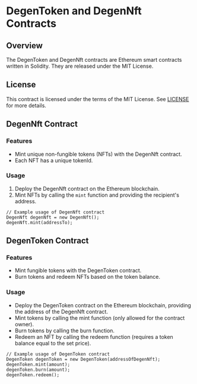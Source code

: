 # DegenToken and DegenNft Contracts

## Overview

The DegenToken and DegenNft contracts are Ethereum smart contracts written in Solidity. They are released under the MIT License.

## License

This contract is licensed under the terms of the MIT License. See [LICENSE](LICENSE) for more details.

## DegenNft Contract

### Features

- Mint unique non-fungible tokens (NFTs) with the DegenNft contract.
- Each NFT has a unique tokenId.

### Usage

1. Deploy the DegenNft contract on the Ethereum blockchain.
2. Mint NFTs by calling the `mint` function and providing the recipient's address.

```solidity
// Example usage of DegenNft contract
DegenNft degenNft = new DegenNft();
degenNft.mint(addressTo);
```

## DegenToken Contract

### Features

- Mint fungible tokens with the DegenToken contract.
- Burn tokens and redeem NFTs based on the token balance.

### Usage

- Deploy the DegenToken contract on the Ethereum blockchain, providing the address of the DegenNft contract.
- Mint tokens by calling the mint function (only allowed for the contract owner).
- Burn tokens by calling the burn function.
- Redeem an NFT by calling the redeem function (requires a token balance equal to the set price).

```
// Example usage of DegenToken contract
DegenToken degenToken = new DegenToken(addressOfDegenNft);
degenToken.mint(amount);
degenToken.burn(amount);
degenToken.redeem();
```
